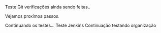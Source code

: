 Teste Git verificações ainda sendo feitas..

Vejamos proxímos passos.

Continuando os testes...
Teste Jenkins Continuação
testando organização
